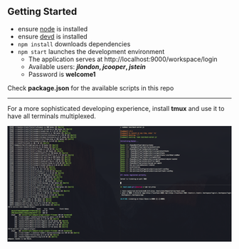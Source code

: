 
Getting Started
---------------

* ensure [node](http://nodejs.org) is installed
* ensure [devd](https://github.com/cortesi/devd) is installed
* `npm install` downloads dependencies
* `npm start` launches the development environment
  * The application serves at http://localhost:9000/workspace/login
  * Available users: ***jlondon*, *jcooper*, *jstein***
  * Password is **welcome1**


Check **package.json** for the available scripts in this repo

-----------------

For a more sophisticated developing experience, install **tmux** and use it to have all terminals multiplexed.

![tmux](./images/tmux.png)
